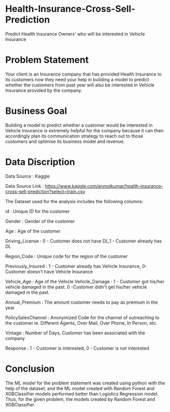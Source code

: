 # Health-Insurance-Cross-Sell-Prediction
Predict Health Insurance Owners' who will be interested in Vehicle Insurance
# Problem Statement 
Your client is an Insurance company that has provided Health Insurance to its customers now they need your help in building a model to predict whether the customers from past year will also be interested in Vehicle Insurance provided by the company.
# Business Goal
Building a model to predict whether a customer would be interested in Vehicle Insurance is extremely helpful for the company because it can then accordingly plan its communication strategy to reach out to those customers and optimise its business model and revenue.

# Data Discription
Data Source : Kaggle

Data Source Link : https://www.kaggle.com/anmolkumar/health-insurance-cross-sell-prediction?select=train.csv

The Dataset used for the analysis includes the following columns:

id : Unique ID for the customer

Gender : Gender of the customer

Age : Age of the customer

Driving_License : 0 - Customer does not have DL,1 - Customer already has DL

Region_Code : Unique code for the region of the customer

Previously_Insured : 1 - Customer already has Vehicle Insurance, 0-Customer doesn't have Vehicle Insurance

Vehicle_Age : Age of the Vehicle Vehicle_Damage : 1 - Customer got his/her vehicle damaged in the past. 0 -Customer didn't get his/her vehicle damaged in the past.

Annual_Premium : The amount customer needs to pay as premium in the year

PolicySalesChannel : Anonymized Code for the channel of outreaching to the customer ie. Different Agents, Over Mail, Over Phone, In Person, etc.

Vintage : Number of Days, Customer has been associated with the company

Response : 1 - Customer is interested, 0 - Customer is not interested

# Conclusion
The ML model for the problem statement was created using python with the help of the dataset, and the ML model created with Random Forest and XGBClassifier models performed better than Logistics Regression model. Thus, for the given problem, the models created by Random Forest and XGBClassifier.
